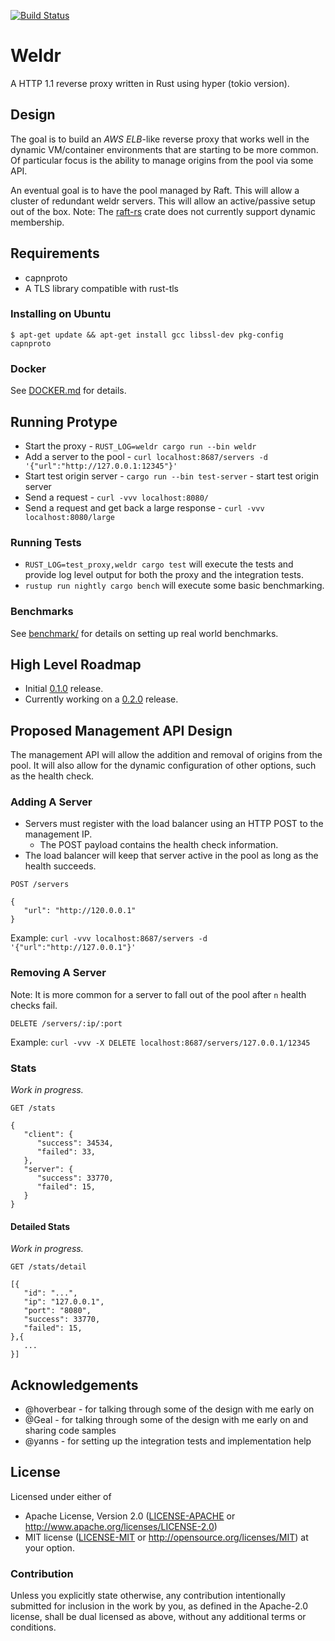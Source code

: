 [![Build Status](https://travis-ci.org/hjr3/weldr.svg?branch=master)](https://travis-ci.org/hjr3/weldr)

# Weldr

A HTTP 1.1 reverse proxy written in Rust using hyper (tokio version).

## Design

The goal is to build an _AWS ELB_-like reverse proxy that works well in the dynamic VM/container environments that are starting to be more common. Of particular focus is the ability to manage origins from the pool via some API.

An eventual goal is to have the pool managed by Raft. This will allow a cluster of redundant weldr servers. This will allow an active/passive setup out of the box. Note: The [raft-rs](https://github.com/hoverbear/raft-rs) crate does not currently support dynamic membership.

## Requirements

   * capnproto
   * A TLS library compatible with rust-tls

### Installing on Ubuntu

```
$ apt-get update && apt-get install gcc libssl-dev pkg-config capnproto
```

### Docker

See [DOCKER.md](./DOCKER.md) for details.

## Running Protype

   * Start the proxy - `RUST_LOG=weldr cargo run --bin weldr`
   * Add a server to the pool - `curl localhost:8687/servers -d '{"url":"http://127.0.0.1:12345"}'`
   * Start test origin server - `cargo run --bin test-server` - start test origin server
   * Send a request - `curl -vvv localhost:8080/`
   * Send a request and get back a large response - `curl -vvv localhost:8080/large`

### Running Tests

   * `RUST_LOG=test_proxy,weldr cargo test` will execute the tests and provide log level output for both the proxy and the integration tests.
   * `rustup run nightly cargo bench` will execute some basic benchmarking.

### Benchmarks

See [benchmark/](./benchmark) for details on setting up real world benchmarks.

## High Level Roadmap

   * Initial [0.1.0](https://github.com/hjr3/weldr/releases/tag/0.1.0) release.
   * Currently working on a [0.2.0](https://github.com/hjr3/weldr/milestone/2) release.

## Proposed Management API Design

The management API will allow the addition and removal of origins from the pool. It will also allow for the dynamic configuration of other options, such as the health check.

### Adding A Server

   * Servers must register with the load balancer using an HTTP POST to the management IP.
      * The POST payload contains the health check information.
   * The load balancer will keep that server active in the pool as long as the health succeeds.

```
POST /servers

{
   "url": "http://120.0.0.1"
}
```

Example: `curl -vvv localhost:8687/servers -d '{"url":"http://127.0.0.1"}'`

### Removing A Server

Note: It is more common for a server to fall out of the pool after `n` health checks fail.

```
DELETE /servers/:ip/:port
```

Example: `curl -vvv -X DELETE localhost:8687/servers/127.0.0.1/12345`

### Stats

_Work in progress._

```
GET /stats
```

```
{
   "client": {
      "success": 34534,
      "failed": 33,
   },
   "server": {
      "success": 33770,
      "failed": 15,
   }
}
```

#### Detailed Stats

_Work in progress._

```
GET /stats/detail
```

```
[{
   "id": "...",
   "ip": "127.0.0.1",
   "port": "8080",
   "success": 33770,
   "failed": 15,
},{
   ...
}]
```

## Acknowledgements

   * @hoverbear - for talking through some of the design with me early on
   * @Geal - for talking through some of the design with me early on and sharing code samples
   * @yanns - for setting up the integration tests and implementation help

## License

Licensed under either of
 * Apache License, Version 2.0 ([LICENSE-APACHE](LICENSE-APACHE) or http://www.apache.org/licenses/LICENSE-2.0)
 * MIT license ([LICENSE-MIT](LICENSE-MIT) or http://opensource.org/licenses/MIT)
at your option.

### Contribution

Unless you explicitly state otherwise, any contribution intentionally submitted
for inclusion in the work by you, as defined in the Apache-2.0 license, shall be dual licensed as above, without any
additional terms or conditions.
